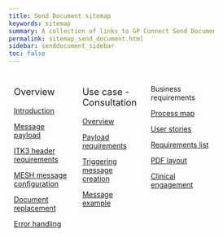 ```yaml
---
title: Send Document sitemap
keywords: sitemap
summary: A collection of links to GP Connect Send Document information
permalink: sitemap_send_document.html
sidebar: senddocument_sidebar
toc: false
---
```

<style>
* {
  box-sizing: border-box;
}

/* Create three equal columns that floats next to each other */
.column {
  float: left;
  width: 33.33%;
  padding: 10px;

}

/* Clear floats after the columns */
.row:after {
  content: "";
  display: table;
  clear: both;
}
</style>

<div class="row">
  <div class="column">
   <p style="font-size:18px">Overview</p>
    	<p><a href="senddocument.html">Introduction</a></p>
    	<p><a href="senddocument_payload.html">Message payload</a></p>
    	<p><a href="senddocument_fedcon_itk3.html">ITK3 header requirements</a></p>
    	<p><a href="senddocument_fedcon_mesh.html">MESH message configuration</a></p>
    	<p><a href="senddocument_fedcon_resend.html">Document replacement</a></p>
    	<p><a href="senddocument_fedcon_errors.html">Error handling</a></p>      
  </div>
  <div class="column">
    <p style="font-size:18px">Use case - Consultation</p>
    	<p><a href="senddocument_fedcon_overview">Overview</a></p>
    	<p><a href="senddocument_fedcon_payload.html">Payload requirements</a></p>
    	<p><a href="senddocument_fedcon_trigger">Triggering message creation</a></p>
    	<p><a href="senddocument_fedcon_example.html">Message example</a></p>  
  </div> 
  <div class="column">
   <p>Business requirements</p>
    	<p><a href="sendmessage_process.html">Process map</a></p>
    	<p><a href="senddocument_userstories.html">User stories</a></p>
    	<p><a href="senddocument_fedcon_reqs.html">Requirements list</a></p>
    	<p><a href="senddocument_fedcon_busreq_pdf.html">PDF layout</a></p>
    	<p><a href="senddocument_fedcon_busreq_clinical.html">Clinical engagement</a></p>
  </div>
</div>

